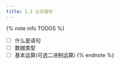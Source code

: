 ```yaml
---
title: 1.2 认识语句
---
```


{% note info TODOS %}
- [ ] 什么是语句
- [ ] 数据类型
- [ ] 基本运算(可选二进制运算)
{% endnote %}